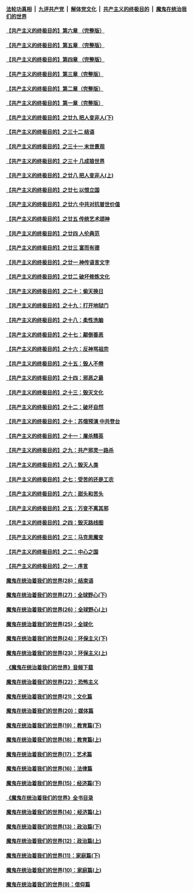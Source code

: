 ####  [法轮功真相](../../../../basic/blob/master/README.md?t=06291002) &nbsp;|&nbsp; [九评共产党](../../../../9ping.md/blob/master/README.md?t=06291002) &nbsp;|&nbsp; [解体党文化](../../../../jtdwh.md/blob/master/README.md?t=06291002)  &nbsp;|&nbsp; [共产主义的终极目的](../../../../gczydzjmd.md/blob/master/README.md?t=06291002) &nbsp;|&nbsp; [魔鬼在统治我们的世界](../../../../mgztzwmdsj.md/blob/master/README.md?t=06291002) 

#### [【共产主义的终极目的】第六章 （完整版）](../pages/nsc422/n11428913.md?t=06291002) 

#### [【共产主义的终极目的】第五章 （完整版）](../pages/nsc422/n11428912.md?t=06291002) 

#### [【共产主义的终极目的】第四章 （完整版）](../pages/nsc422/n11428907.md?t=06291002) 

#### [【共产主义的终极目的】第三章（完整版）](../pages/nsc422/n11428848.md?t=06291002) 

#### [【共产主义的终极目的】第二章（完整版）](../pages/nsc422/n11428831.md?t=06291002) 

#### [【共产主义的终极目的】第一章（完整版）](../pages/nsc422/n11417651.md?t=06291002) 

#### [【共产主义的终极目的】之廿九 把人变非人(下)](../pages/nsc422/n11344140.md?t=06291002) 

#### [【共产主义的终极目的】之三十二 结语](../pages/nsc422/n11360535.md?t=06291002) 

#### [【共产主义的终极目的】之三十一 末世景观](../pages/nsc422/n11351129.md?t=06291002) 

#### [【共产主义的终极目的】之三十 几成狼世界](../pages/nsc422/n11348280.md?t=06291002) 

#### [【共产主义的终极目的】之廿八 把人变非人(上)](../pages/nsc422/n11340492.md?t=06291002) 

#### [【共产主义的终极目的】之廿七 以恨立国](../pages/nsc422/n11336944.md?t=06291002) 

#### [【共产主义的终极目的】之廿六 中共对抗普世价值](../pages/nsc422/n11324785.md?t=06291002) 

#### [【共产主义的终极目的】之廿五 传统艺术颂神](../pages/nsc422/n11296396.md?t=06291002) 

#### [【共产主义的终极目的】之廿四 人伦典范](../pages/nsc422/n11296397.md?t=06291002) 

#### [【共产主义的终极目的】之廿三 富而有德](../pages/nsc422/n11283598.md?t=06291002) 

#### [【共产主义的终极目的】之廿一 神传语言文字](../pages/nsc422/n11263265.md?t=06291002) 

#### [【共产主义的终极目的】之廿二 破坏修炼文化](../pages/nsc422/n11245728.md?t=06291002) 

#### [【共产主义的终极目的】之二十：偷天换日](../pages/nsc422/n11238846.md?t=06291002) 

#### [【共产主义的终极目的】之十九：打开地狱门](../pages/nsc422/n11206376.md?t=06291002) 

#### [【共产主义的终极目的】之十八：柔性洗脑](../pages/nsc422/n11199994.md?t=06291002) 

#### [【共产主义的终极目的】之十七：颠倒善恶](../pages/nsc422/n11179782.md?t=06291002) 

#### [【共产主义的终极目的】之十六：反神骂祖宗](../pages/nsc422/n11166798.md?t=06291002) 

#### [【共产主义的终极目的】之十五：毁人不倦](../pages/nsc422/n11166792.md?t=06291002) 

#### [【共产主义的终极目的】之十四：邪恶之最](../pages/nsc422/n11150249.md?t=06291002) 

#### [【共产主义的终极目的】之十三：毁灭文化](../pages/nsc422/n11135227.md?t=06291002) 

#### [【共产主义的终极目的】之十二：破坏自然](../pages/nsc422/n11135214.md?t=06291002) 

#### [【共产主义的终极目的】之十：苏俄预演 中共登台](../pages/nsc422/n11118424.md?t=06291002) 

#### [【共产主义的终极目的】之十一：屠杀精英](../pages/nsc422/n11118442.md?t=06291002) 

#### [【共产主义的终极目的】之九：共产邪灵一路杀](../pages/nsc422/n11114139.md?t=06291002) 

#### [【共产主义的终极目的】之八：毁灭人类](../pages/nsc422/n11108503.md?t=06291002) 

#### [【共产主义的终极目的】之七：受苦的还是工农](../pages/nsc422/n11101809.md?t=06291002) 

#### [【共产主义的终极目的】之六：甜头和苦头](../pages/nsc422/n11096971.md?t=06291002) 

#### [【共产主义的终极目的】之五：万变不离其邪](../pages/nsc422/n11091285.md?t=06291002) 

#### [【共产主义的终极目的】之四：毁灭路线图](../pages/nsc422/n11086284.md?t=06291002) 

#### [【共产主义的终极目的】之三：马克思魔变](../pages/nsc422/n11061941.md?t=06291002) 

#### [【共产主义的终极目的】之二：中心之国](../pages/nsc422/n11047728.md?t=06291002) 

#### [【共产主义的终极目的】之一：序言](../pages/nsc422/n11086077.md?t=06291002) 

#### [魔鬼在统治着我们的世界(28)：结束语](../pages/nsc422/n10936246.md?t=06291002) 

#### [魔鬼在统治着我们的世界(27)：全球野心(下)](../pages/nsc422/n10928319.md?t=06291002) 

#### [魔鬼在统治着我们的世界(26)：全球野心(上)](../pages/nsc422/n10900318.md?t=06291002) 

#### [魔鬼在统治着我们的世界(25)：全球化](../pages/nsc422/n10788205.md?t=06291002) 

#### [魔鬼在统治着我们的世界(24)：环保主义(下)](../pages/nsc422/n10695307.md?t=06291002) 

#### [魔鬼在统治着我们的世界(23)：环保主义(上)](../pages/nsc422/n10688613.md?t=06291002) 

#### [《魔鬼在统治着我们的世界》音频下载](../pages/nsc422/n10635553.md?t=06291002) 

#### [魔鬼在统治着我们的世界(22)：恐怖主义](../pages/nsc422/n10614727.md?t=06291002) 

#### [魔鬼在统治着我们的世界(21)：文化篇](../pages/nsc422/n10597706.md?t=06291002) 

#### [魔鬼在统治着我们的世界(20)：媒体篇](../pages/nsc422/n10586579.md?t=06291002) 

#### [魔鬼在统治着我们的世界(19)：教育篇(下)](../pages/nsc422/n10564808.md?t=06291002) 

#### [魔鬼在统治着我们的世界(18)：教育篇(上)](../pages/nsc422/n10526970.md?t=06291002) 

#### [魔鬼在统治着我们的世界(17)：艺术篇](../pages/nsc422/n10499093.md?t=06291002) 

#### [魔鬼在统治着我们的世界(16)：法律篇](../pages/nsc422/n10485969.md?t=06291002) 

#### [魔鬼在统治着我们的世界(15)：经济篇(下)](../pages/nsc422/n10469975.md?t=06291002) 

#### [《魔鬼在统治着我们的世界》全书目录](../pages/nsc422/n10464261.md?t=06291002) 

#### [魔鬼在统治着我们的世界(14)：经济篇(上)](../pages/nsc422/n10457370.md?t=06291002) 

#### [魔鬼在统治着我们的世界(13)：政治篇(下)](../pages/nsc422/n10448270.md?t=06291002) 

#### [魔鬼在统治着我们的世界(12)：政治篇(上)](../pages/nsc422/n10444576.md?t=06291002) 

#### [魔鬼在统治着我们的世界(11)：家庭篇(下)](../pages/nsc422/n10440961.md?t=06291002) 

#### [魔鬼在统治着我们的世界(10)：家庭篇(上)](../pages/nsc422/n10435448.md?t=06291002) 

#### [魔鬼在统治着我们的世界(9)：信仰篇](../pages/nsc422/n10432159.md?t=06291002) 

